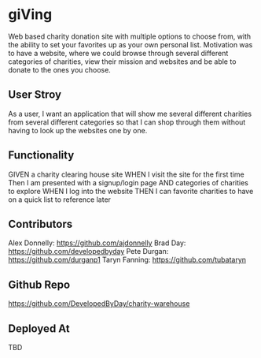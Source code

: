 # giVing
Web based charity donation site with multiple options to choose from, with the ability to set your favorites up as your own personal list. Motivation was to have a website, where we could browse through several different categories of charities, view their mission and websites and be able to donate to the ones you choose.

## User Stroy
As a user, I want an application that will show me several different charities from several different categories so that I can shop through them without having to look up the websites one by one.

## Functionality
GIVEN a charity clearing house site
WHEN I visit the site for the first time 
Then I am presented with a signup/login page
AND categories of charities to explore
WHEN I log into the website
THEN I can favorite charities to have on a quick list to reference later

## Contributors

Alex Donnelly: https://github.com/ajdonnelly
Brad Day: https://github.com/developedbyday
Pete Durgan: https://github.com/durganp1
Taryn Fanning: https://github.com/tubataryn

## Github Repo

https://github.com/DevelopedByDay/charity-warehouse

## Deployed At
TBD
